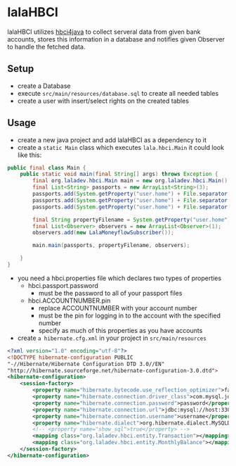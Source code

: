 # lalaHBCI

lalaHBCI utilizes [hbci4java](https://github.com/willuhn/hbci4java) to collect serveral data from given bank accounts, stores this information in a database and notifies given Observer to handle the fetched data.

## Setup

- create a Database
- execute `src/main/resources/database.sql` to create all needed tables
- create a user with insert/select rights on the created tables

## Usage

* create a new java project and add lalaHBCI as a dependency to it
* create a `static Main` class which executes `lala.hbci.Main` it could look like this:

```Java
public final class Main {
	public static void main(final String[] args) throws Exception {
		final org.laladev.hbci.Main main = new org.laladev.hbci.Main();
		final List<String> passports = new ArrayList<String>(3);
		passports.add(System.getProperty("user.home") + File.separator + "hbci_account_1.dat");
		passports.add(System.getProperty("user.home") + File.separator + "hbci_account_2.dat");
		passports.add(System.getProperty("user.home") + File.separator + "hbci_account_3.dat");

		final String propertyFilename = System.getProperty("user.home") + File.separator + "hbci_pass.properties";
		final List<Observer> observers = new ArrayList<Observer>(1);
		observers.add(new LalaMoneyflowSubscriber());

		main.main(passports, propertyFilename, observers);

	}
}
```


* you need a hbci.properties file which declares two types of properties
  * hbci.passport.password
    * must be the password to all of your passport files
  * hbci.ACCOUNTNUMBER.pin
    * replace ACCOUNTNUMBER with your account number
    *  must be the pin for logging in to the account with the specified number
    * specify as much of this properties as you have accounts
* create `a hibernate.cfg.xml` in your project in `src/main/resources`

```XML
<?xml version="1.0" encoding="utf-8"?>
<!DOCTYPE hibernate-configuration PUBLIC
"-//Hibernate/Hibernate Configuration DTD 3.0//EN"
"http://hibernate.sourceforge.net/hibernate-configuration-3.0.dtd">
<hibernate-configuration>
	<session-factory>
		<property name="hibernate.bytecode.use_reflection_optimizer">false</property>
		<property name="hibernate.connection.driver_class">com.mysql.jdbc.Driver</property>
		<property name="hibernate.connection.password">password</property>
		<property name="hibernate.connection.url">jdbc:mysql://host:3306/database</property>
		<property name="hibernate.connection.username">username</property>
		<property name="hibernate.dialect">org.hibernate.dialect.MySQLDialect</property>
		<!-- <property name="show_sql">true</property> -->
		<mapping class="org.laladev.hbci.entity.Transaction"></mapping>
		<mapping class="org.laladev.hbci.entity.MonthlyBalance"></mapping>
	</session-factory>
</hibernate-configuration>
```